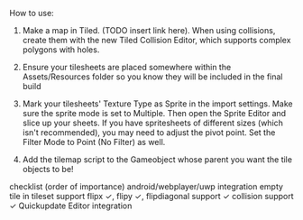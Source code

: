 How to use:

1. Make a map in Tiled. (TODO insert link here). When using collisions, create them with the new Tiled Collision Editor, which supports complex polygons with holes.

2. Ensure your tilesheets are placed somewhere within the Assets/Resources folder so you know they will be included in the final build

3. Mark your tilesheets' Texture Type as Sprite in the import settings. Make sure the sprite mode is set to Multiple. Then open the Sprite Editor and slice up your sheets. If you have spritesheets of different sizes (which isn't recommended), you may need to adjust the pivot point. Set the Filter Mode to Point (No Filter) as well.

4. Add the tilemap script to the Gameobject whose parent you want the tile objects to be!



checklist (order of importance)
android/webplayer/uwp integration
empty tile in tileset support
flipx ✓, flipy ✓, flipdiagonal support ✓
collision support ✓
Quickupdate
Editor integration
